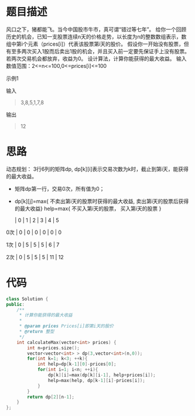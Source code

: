 # 题目描述
风口之下，猪都能飞。当今中国股市牛市，真可谓“错过等七年”。 给你一个回顾历史的机会，已知一支股票连续n天的价格走势，以长度为n的整数数组表示，数组中第i个元素（prices[i]）代表该股票第i天的股价。 假设你一开始没有股票，但有至多两次买入1股而后卖出1股的机会，并且买入前一定要先保证手上没有股票。若两次交易机会都放弃，收益为0。 设计算法，计算你能获得的最大收益。 输入数值范围：2<=n<=100,0<=prices[i]<=100

示例1

输入

> 3,8,5,1,7,8

输出

> 12

# 思路
动态规划：
3行6列的矩阵dp, dp[k][i]表示交易次数为k时，截止到第i天，能获得的最大收益。
- 矩阵dp第一行，交易0次，所有值为0；
- dp[k][j]=max{ 不卖出第i天的股票时获得的最大收益,  卖出第i天的股票后获得的最大收益}
  help=max{ 不买入第i天的股票， 买入第i天的股票 }

    |  0  |  1  |  2  |  3  |  4  | 5 

0次 |  0  |  0  |  0  |  0  |  0  | 0

1次 |  0  |  5  |  5  |  5  |  6  | 7

2次 |  0  |  5  |  5  |  5  |  11 | 12

# 代码
```cpp
class Solution {
public:
    /**
     * 计算你能获得的最大收益
     * 
     * @param prices Prices[i]即第i天的股价
     * @return 整型
     */
    int calculateMax(vector<int> prices) {
        int n=prices.size();
        vector<vector<int> > dp(3,vector<int>(n,0));
        for(int k=1; k<3; ++k){
            int help=dp[k-1][0]-prices[0];
            for(int i=1; i<n; ++i){
                dp[k][i]=max(dp[k][i-1], help+prices[i]);
                help=max(help, dp[k-1][i]-prices[i]);
            }
        }
        return dp[2][n-1];
    }
};
```
